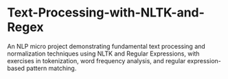 # Text-Processing-with-NLTK-and-Regex
An NLP micro project demonstrating fundamental text processing and normalization techniques using NLTK and Regular Expressions, with exercises in tokenization, word frequency analysis, and regular expression-based pattern matching.
